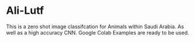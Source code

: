 # Ali-Lutf
This is a zero shot image classifcation for Animals within Saudi Arabia. As well as a high accuracy CNN. Google Colab Examples are ready to be used. 
